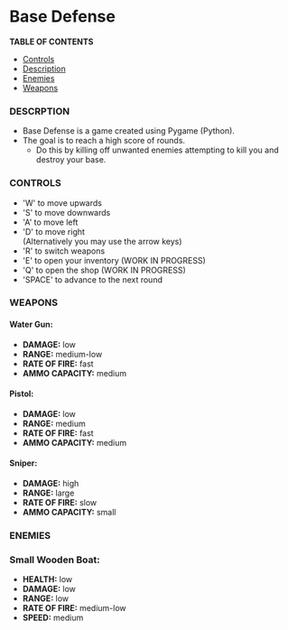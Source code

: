 # Base Defense
**TABLE OF CONTENTS**
* [Controls](#CONTROLS)
* [Description](#DESCRIPTION)
* [Enemies](#ENEMIES)
* [Weapons](#WEAPONS)

### **DESCRPTION**

* Base Defense is a game created using Pygame (Python).
* The goal is to reach a high score of rounds.
  * Do this by killing off unwanted enemies attempting to kill you and destroy your base.

### **CONTROLS**
* 'W' to move upwards
* 'S' to move downwards
* 'A' to move left
* 'D' to move right\
(Alternatively you may use the arrow keys)
* 'R' to switch weapons
* 'E' to open your inventory (WORK IN PROGRESS)
* 'Q' to open the shop (WORK IN PROGRESS)
* 'SPACE' to advance to the next round

### **WEAPONS**
#### Water Gun:
  * **DAMAGE:** low
  * **RANGE:** medium-low
  * **RATE OF FIRE:** fast
  * **AMMO CAPACITY:** medium

#### Pistol:
  * **DAMAGE:** low
  * **RANGE:** medium
  * **RATE OF FIRE:** fast
  * **AMMO CAPACITY:** medium

#### Sniper:
  * **DAMAGE:** high
  * **RANGE:** large
  * **RATE OF FIRE:** slow
  * **AMMO CAPACITY:** small

### **ENEMIES**
### Small Wooden Boat:
* **HEALTH:** low
* **DAMAGE:** low
* **RANGE:** low
* **RATE OF FIRE:** medium-low
* **SPEED:** medium
